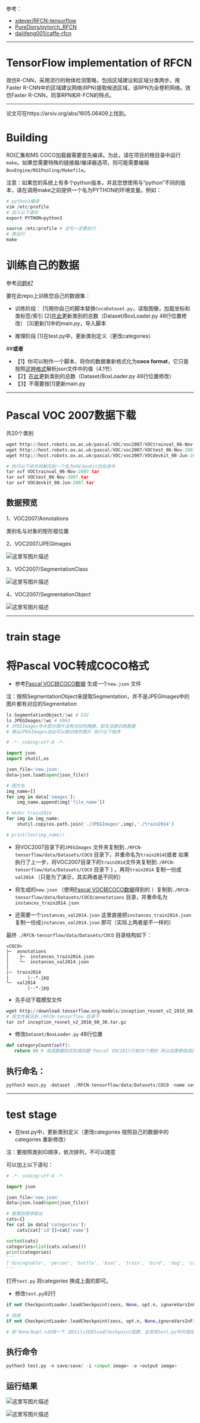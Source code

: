 参考：

- [xdever/RFCN-tensorflow](https://github.com/xdever/RFCN-tensorflow)
- [PureDiors/pytorch_RFCN](https://github.com/PureDiors/pytorch_RFCN)
- [daijifeng001/caffe-rfcn](https://github.com/daijifeng001/caffe-rfcn)


----------

# TensorFlow implementation of RFCN

效仿R-CNN，采用流行的物体检测策略，包括区域建议和区域分类两步。用Faster R-CNN中的区域建议网络(RPN)提取候选区域，该RPN为全卷积网络。效仿Faster R-CNN，同享RPN和R-FCN的特点。


----------
论文可在https://arxiv.org/abs/1605.06409上找到。

# Building
ROI汇集和MS COCO加载器需要首先编译。为此，请在项目的根目录中运行`make`。如果您需要特殊的链接器/编译器选项，则可能需要编辑`BoxEngine/ROIPooling/Makefile`。

注意：如果您的系统上有多个python版本，并且您想使用与“python”不同的版本，请在调用make之前提供一个名为PYTHON的环境变量。例如：

```python
# python3编译
vim /etc/profile
# 加入以下语句
export PYTHON=python3

source /etc/profile # 这句一定要执行
# 再运行
make
```

# 训练自己的数据
参考[问题#7](https://github.com/xdever/RFCN-tensorflow/issues/7)

要在此repo上训练您自己的数据集：

- 训练阶段：
[1]用你自己的脚本替换`CocoDataset.py`，读取图像，加载坐标和类标签/索引
[2][在此](https://github.com/xdever/RFCN-tensorflow/blob/master/Dataset/BoxLoader.py#L48)更新类别的总数（Dataset/BoxLoader.py 48行位置修改）
[3]更新[1]中的main.py，导入脚本

- 推理阶段
[1]在test.py中，更新类别定义（更改categories）

##**或者**

- 【1】你可以制作一个脚本，将你的数据重新格式化为**coco format**，它只是按照[这种格式](http://cocodataset.org/#download)解析json文件中的值（4.1节）
- 【2】[在此](https://github.com/xdever/RFCN-tensorflow/blob/master/Dataset/BoxLoader.py#L48)更新类别的总数（Dataset/BoxLoader.py 48行位置修改）
- 【3】不需要按[1]更新main.py


----------
# Pascal VOC 2007数据下载
共20个类别
```python
wget http://host.robots.ox.ac.uk/pascal/VOC/voc2007/VOCtrainval_06-Nov-2007.tar
wget http://host.robots.ox.ac.uk/pascal/VOC/voc2007/VOCtest_06-Nov-2007.tar
wget http://host.robots.ox.ac.uk/pascal/VOC/voc2007/VOCdevkit_08-Jun-2007.tar
```

```python
# 执行以下命令将解压到一个名为VOCdevkit的目录中
tar xvf VOCtrainval_06-Nov-2007.tar
tar xvf VOCtest_06-Nov-2007.tar
tar xvf VOCdevkit_08-Jun-2007.tar
```
## 数据预览
1、VOC2007/Annotations

类别名与对象的矩形框位置

2、VOC2007/JPEGImages

![这里写图片描述](http://img.blog.csdn.net/20180312111000760?watermark/2/text/aHR0cDovL2Jsb2cuY3Nkbi5uZXQvd2M3ODE3MDgyNDk=/font/5a6L5L2T/fontsize/400/fill/I0JBQkFCMA==/dissolve/70/gravity/SouthEast)

3、VOC2007/SegmentationClass

![这里写图片描述](http://img.blog.csdn.net/20180312111028031?watermark/2/text/aHR0cDovL2Jsb2cuY3Nkbi5uZXQvd2M3ODE3MDgyNDk=/font/5a6L5L2T/fontsize/400/fill/I0JBQkFCMA==/dissolve/70/gravity/SouthEast)

4、VOC2007/SegmentationObject

![这里写图片描述](http://img.blog.csdn.net/20180312111039831?watermark/2/text/aHR0cDovL2Jsb2cuY3Nkbi5uZXQvd2M3ODE3MDgyNDk=/font/5a6L5L2T/fontsize/400/fill/I0JBQkFCMA==/dissolve/70/gravity/SouthEast)


----------


# train stage
# 将Pascal VOC转成COCO格式
- 参考[Pascal VOC转COCO数据](http://blog.csdn.net/wc781708249/article/details/79615210)  生成一个`new.json` 文件

注：按照SegmentationObject来提取Segmentation，并不是JPEGImages中的图片都有对应的Segmentation

```python
ls SegmentationObject/|wc # 632
ls JPEGImages/|wc # 9963
# JPEGImages中大部分图片没有对应的掩膜，即无法做训练数据
# 需从JPEGImages选出可以做训练的图片 执行以下程序
```

```python
# -*- coding:utf-8 -*-

import json
import shutil,os

json_file='new.json'
data=json.load(open(json_file))

# 图片名
img_name=[]
for img in data['images']:
    img_name.append(img['file_name'])

# mkdir train2014
for img in img_name:
    shutil.copy(os.path.join('./JPEGImages',img),'./train2014')

# print(len(img_name))
```

- 将VOC2007目录下的`JPEGImages` 文件夹复制到`./RFCN-tensorflow/data/Datasets/COCO` 目录下，并重命名为`train2014`(或者 如果执行了上一步，将VOC2007目录下的`train2014`文件夹复制到`./RFCN-tensorflow/data/Datasets/COCO` 目录下 ) ，再将`train2014` 复制一份成`val2014` （只是为了演示，其实两者是不同的）

- 将生成的`new.json` （使用[Pascal VOC转COCO数据](http://blog.csdn.net/wc781708249/article/details/79615210)得到的 ）复制到`./RFCN-tensorflow/data/Datasets/COCO/annotations` 目录，并重命名为`instances_train2014.json`

- 还需要一个`instances_val2014.json` 这里直接把`instances_train2014.json` 复制一份成`instances_val2014.json` 即可（实际上两者是不一样的）

最终 `./RFCN-tensorflow/data/Datasets/COCO` 目录结构如下：
```
<COCO>
├─  annotations
│    ├─  instances_train2014.json
│    └─  instances_val2014.json
|
|─  train2014
|       |--*.jpg
└─  val2014
        |--*.jpg
```

- 先手动下载模型文件
```python
wget http://download.tensorflow.org/models/inception_resnet_v2_2016_08_30.tar.gz
# 将文件解压到./RFCN-tensorflow 目录下
tar zxf inception_resnet_v2_2016_08_30.tar.gz
```

- 修改`Dataset/BoxLoader.py` 48行位置

```python
def categoryCount(self):
   return 80 # 改成数据的实际类别数 Pascal VOC2017只有20个类别 所以这里修改成20
```

## 执行命名：
```python
python3 main.py -dataset ./RFCN-tensorflow/data/Datasets/COCO -name save
```


----------


# test stage
- 在test.py中，更新类别定义（更改categories 按照自己的数据中的categories 重新修改）

注：要按照类别ID顺序，依次排列，不可以随意

可以加上以下语句：

```python
# -*- coding:utf-8 -*-

import json

json_file='new.json'
data=json.load(open(json_file))

# 按类别顺序取出
cats={}
for cat in data['categories']:
    cats[cat['id']]=cat['name']

sorted(cats)
categories=list(cats.values())
print(categories)
'''
['diningtable', 'person', 'bottle', 'boat', 'train', 'bird', 'dog', 'cat', 'tvmonitor', 'cow', 'car', 'sofa', 'horse', 'chair', 'pottedplant', 'bicycle', 'motorbike', 'aeroplane', 'sheep', 'bus']
'''
```

打开`test.py` 将categories 换成上面的即可。

- 修改`test.py`82行 

```python
if not CheckpointLoader.loadCheckpoint(sess, None, opt.n, ignoreVarsInFileNotInSess=True):

# 改成
if not CheckpointLoader.loadCheckpoint(sess, opt.n, None,ignoreVarsInFileNotInSess=True):

# 即 None与opt.n对调一下 去Utils找到loadCheckpoint函数，会发现test.py中的调用参数顺序不对
```


## 执行命令

```python
python3 test.py -n save/save/ -i <input image> -o <output image>
```

## 运行结果

![这里写图片描述](http://img.blog.csdn.net/20180320140743102?watermark/2/text/aHR0cDovL2Jsb2cuY3Nkbi5uZXQvd2M3ODE3MDgyNDk=/font/5a6L5L2T/fontsize/400/fill/I0JBQkFCMA==/dissolve/70/gravity/SouthEast)


![这里写图片描述](http://img.blog.csdn.net/20180320140755851?watermark/2/text/aHR0cDovL2Jsb2cuY3Nkbi5uZXQvd2M3ODE3MDgyNDk=/font/5a6L5L2T/fontsize/400/fill/I0JBQkFCMA==/dissolve/70/gravity/SouthEast)
